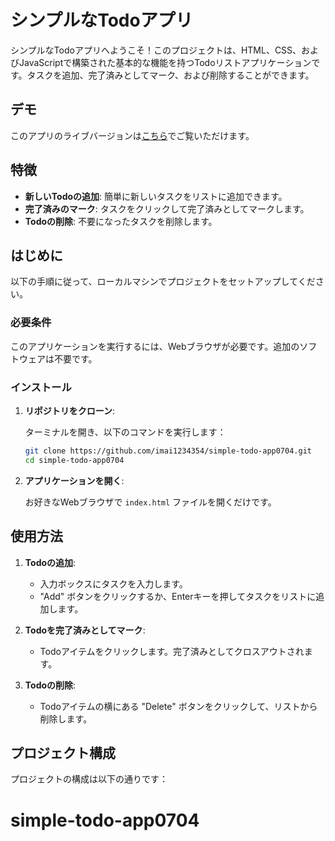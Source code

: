 # シンプルなTodoアプリ

シンプルなTodoアプリへようこそ！このプロジェクトは、HTML、CSS、およびJavaScriptで構築された基本的な機能を持つTodoリストアプリケーションです。タスクを追加、完了済みとしてマーク、および削除することができます。

## デモ

このアプリのライブバージョンは[こちら](https://imai1234354.github.io/simple-todo-app0704/)でご覧いただけます。

## 特徴

- **新しいTodoの追加**: 簡単に新しいタスクをリストに追加できます。
- **完了済みのマーク**: タスクをクリックして完了済みとしてマークします。
- **Todoの削除**: 不要になったタスクを削除します。

## はじめに

以下の手順に従って、ローカルマシンでプロジェクトをセットアップしてください。

### 必要条件

このアプリケーションを実行するには、Webブラウザが必要です。追加のソフトウェアは不要です。

### インストール

1. **リポジトリをクローン**:

    ターミナルを開き、以下のコマンドを実行します：

    ```bash
    git clone https://github.com/imai1234354/simple-todo-app0704.git
    cd simple-todo-app0704
    ```

2. **アプリケーションを開く**:

    お好きなWebブラウザで `index.html` ファイルを開くだけです。

## 使用方法

1. **Todoの追加**:

    - 入力ボックスにタスクを入力します。
    - "Add" ボタンをクリックするか、Enterキーを押してタスクをリストに追加します。

2. **Todoを完了済みとしてマーク**:

    - Todoアイテムをクリックします。完了済みとしてクロスアウトされます。

3. **Todoの削除**:

    - Todoアイテムの横にある "Delete" ボタンをクリックして、リストから削除します。

## プロジェクト構成

プロジェクトの構成は以下の通りです：

# simple-todo-app0704
